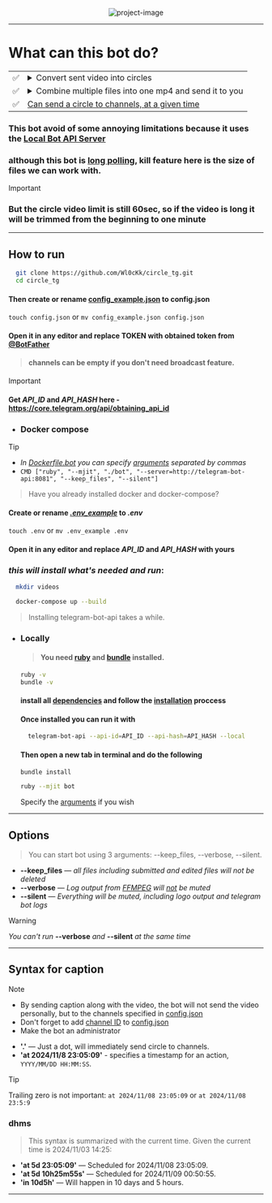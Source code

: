 <p align="center">
  <img src="https://github.com/user-attachments/assets/5d7aac49-2d8e-4b61-aacd-54469d89aee4" alt="project-image">
</p>

---
# What can this bot do?
|  |                                                                                                                                                                    |
|--|--------------------------------------------------------------------------------------------------------------------------------------------------------------------|
|✅| <details closed><summary>Convert sent video into circles</summary><img src="https://i.imgur.com/BtSEUKD.png" alt="convert-video"></details>                        |
|✅| <details closed><summary>Combine multiple files into one mp4 and send it to you</summary><img src="https://i.imgur.com/AVOc6jX.png" alt="combine-files"></details> |
|✅| <a href="#syntax-for-caption">Can send a circle to channels, at a given time</a>                                                                                                                   |

### This bot avoid of some annoying limitations because it uses the [Local Bot API Server](https://core.telegram.org/bots/api#using-a-local-bot-api-server)

### although this bot is [long polling](https://www.geeksforgeeks.org/what-is-long-polling-and-short-polling/), kill feature here is the size of files we can work with.

> [!IMPORTANT]
> ### But the circle video limit is still 60sec, so if the video is long it will be trimmed from the beginning to one minute 
---
## How to run
  ```bash
    git clone https://github.com/Wl0cKk/circle_tg.git
    cd circle_tg
  ```
  #### Then create or rename [config_example.json](https://github.com/Wl0cKk/circle_tg/blob/main/config_example.json) to config.json
  `touch config.json` or `mv config_example.json config.json`
  #### Open it in any editor and replace TOKEN with obtained token from [@BotFather](https://t.me/botfather)
  > #### channels can be empty if you don't need broadcast feature.
  
  > [!IMPORTANT]  
  > #### Get *API_ID* and *API_HASH* here - https://core.telegram.org/api/obtaining_api_id
- ### Docker compose
> [!TIP]
  > - *In [Dockerfile.bot](https://github.com/Wl0cKk/circle_tg/blob/main/Dockerfile.bot) you can specify <a href="#options">arguments</a> separated by commas*
  > - `CMD ["ruby", "--mjit", "./bot", "--server=http://telegram-bot-api:8081", "--keep_files", "--silent"]`

  > Have you already installed docker and docker-compose?
  #### Create or rename *[.env_example](https://github.com/Wl0cKk/circle_tg/blob/main/.env_example)* to *.env*
  `touch .env` or `mv .env_example .env`
  #### Open it in any editor and replace *API_ID* and *API_HASH* with yours
  
  ### *this will install what's needed and run*:
  ```bash
    mkdir videos
  ```
  ```bash
    docker-compose up --build
  ```
  > Installing telegram-bot-api takes a while.
- ### Locally
  > #### You need [ruby](https://www.ruby-lang.org/en/documentation/installation/) and [bundle](https://www.jetbrains.com/help/ruby/using-the-bundler.html#install_bundler) installed.
  ```bash
  ruby -v
  bundle -v
  ```
  
  #### install all <a href="https://github.com/tdlib/telegram-bot-api?tab=readme-ov-file#dependencies">dependencies</a> and follow the <a href="https://github.com/tdlib/telegram-bot-api?tab=readme-ov-file#installation">installation</a> proccess
  #### Once installed you can run it with 
  ```bash
    telegram-bot-api --api-id=API_ID --api-hash=API_HASH --local
  ``` 
  #### Then open a new tab in terminal and do the following
  ```bash
  bundle install
  ```
  ```bash
  ruby --mjit bot
  ```
  Specify the <a href="#options">arguments</a> if you wish
---
## Options
> You can start bot using 3 arguments: --keep_files, --verbose, --silent.
- **--keep_files** — *all files including submitted and edited files will not be deleted*
- **--verbose** — *Log output from [FFMPEG](https://www.ffmpeg.org/) will <ins>not</ins> be muted*
- **--silent** — *Everything will be muted, including logo output and telegram bot logs*
> [!WARNING]  
> *You can't run* **--verbose** *and* **--silent** *at the same time*
---
## Syntax for caption
> [!NOTE]  
> - By sending caption along with the video, the bot will not send the video personally, but to the channels specified in [config.json](https://github.com/Wl0cKk/circle_tg/blob/main/config_example.json)
> - Don't forget to add [channel ID](https://gist.github.com/mraaroncruz/e76d19f7d61d59419002db54030ebe35) to [config.json](https://github.com/Wl0cKk/circle_tg/blob/main/config_example.json)
> - Make the bot an administrator

- **'.'** — Just a dot, will immediately send circle to channels.
- **'at 2024/11/8 23:05:09'** - specifies a timestamp for an action, `YYYY/MM/DD HH:MM:SS`.
> [!TIP]
> Trailing zero is not important: `at 2024/11/08 23:05:09` or `at 2024/11/08 23:5:9`
### dhms
> This syntax is summarized with the current time.
Given the current time is 2024/11/03 14:25:
- **'at 5d 23:05:09'** — Scheduled for 2024/11/08 23:05:09.
- **'at 5d 10h25m55s'** — Scheduled for 2024/11/09 00:50:55.
- **'in 10d5h'** — Will happen in 10 days and 5 hours.
---
